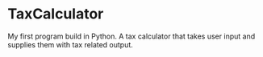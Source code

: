 # TaxCalculator
My first program build in Python. A tax calculator that takes user input and supplies them with tax related output.
